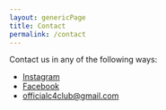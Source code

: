 ```yaml
---
layout: genericPage
title: Contact
permalink: /contact
---
```

Contact us in any of the following ways:

- [Instagram](https://www.instagram.com/poolesvillec4/)
- [Facebook](https://www.facebook.com/Poolesville-Combating-Childhood-Cancer-Club-109611417299285/)
- <officialc4club@gmail.com>